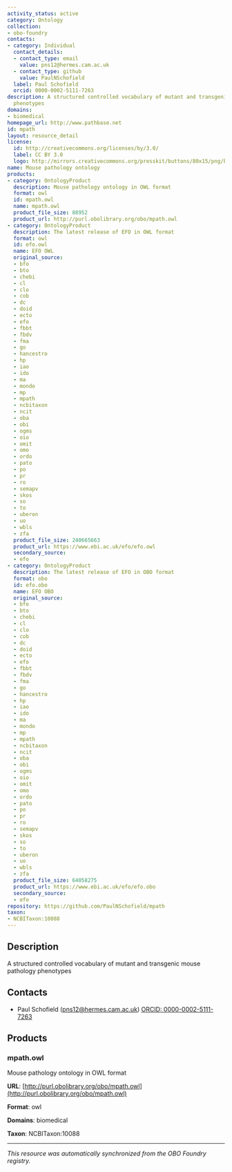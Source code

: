 ```yaml
---
activity_status: active
category: Ontology
collection:
- obo-foundry
contacts:
- category: Individual
  contact_details:
  - contact_type: email
    value: pns12@hermes.cam.ac.uk
  - contact_type: github
    value: PaulNSchofield
  label: Paul Schofield
  orcid: 0000-0002-5111-7263
description: A structured controlled vocabulary of mutant and transgenic mouse pathology
  phenotypes
domains:
- biomedical
homepage_url: http://www.pathbase.net
id: mpath
layout: resource_detail
license:
  id: http://creativecommons.org/licenses/by/3.0/
  label: CC BY 3.0
  logo: http://mirrors.creativecommons.org/presskit/buttons/80x15/png/by.png
name: Mouse pathology ontology
products:
- category: OntologyProduct
  description: Mouse pathology ontology in OWL format
  format: owl
  id: mpath.owl
  name: mpath.owl
  product_file_size: 88952
  product_url: http://purl.obolibrary.org/obo/mpath.owl
- category: OntologyProduct
  description: The latest release of EFO in OWL format
  format: owl
  id: efo.owl
  name: EFO OWL
  original_source:
  - bfo
  - bto
  - chebi
  - cl
  - clo
  - cob
  - dc
  - doid
  - ecto
  - efo
  - fbbt
  - fbdv
  - fma
  - go
  - hancestro
  - hp
  - iao
  - ido
  - ma
  - mondo
  - mp
  - mpath
  - ncbitaxon
  - ncit
  - oba
  - obi
  - ogms
  - oio
  - omit
  - omo
  - ordo
  - pato
  - po
  - pr
  - ro
  - semapv
  - skos
  - so
  - to
  - uberon
  - uo
  - wbls
  - zfa
  product_file_size: 240665663
  product_url: https://www.ebi.ac.uk/efo/efo.owl
  secondary_source:
  - efo
- category: OntologyProduct
  description: The latest release of EFO in OBO format
  format: obo
  id: efo.obo
  name: EFO OBO
  original_source:
  - bfo
  - bto
  - chebi
  - cl
  - clo
  - cob
  - dc
  - doid
  - ecto
  - efo
  - fbbt
  - fbdv
  - fma
  - go
  - hancestro
  - hp
  - iao
  - ido
  - ma
  - mondo
  - mp
  - mpath
  - ncbitaxon
  - ncit
  - oba
  - obi
  - ogms
  - oio
  - omit
  - omo
  - ordo
  - pato
  - po
  - pr
  - ro
  - semapv
  - skos
  - so
  - to
  - uberon
  - uo
  - wbls
  - zfa
  product_file_size: 64058275
  product_url: https://www.ebi.ac.uk/efo/efo.obo
  secondary_source:
  - efo
repository: https://github.com/PaulNSchofield/mpath
taxon:
- NCBITaxon:10088
---
```

## Description

A structured controlled vocabulary of mutant and transgenic mouse pathology phenotypes

## Contacts

- Paul Schofield (pns12@hermes.cam.ac.uk) [ORCID: 0000-0002-5111-7263](https://orcid.org/0000-0002-5111-7263)

## Products

### mpath.owl

Mouse pathology ontology in OWL format

**URL**: [http://purl.obolibrary.org/obo/mpath.owl](http://purl.obolibrary.org/obo/mpath.owl)

**Format**: owl

**Domains**: biomedical

**Taxon**: NCBITaxon:10088

---

*This resource was automatically synchronized from the OBO Foundry registry.*